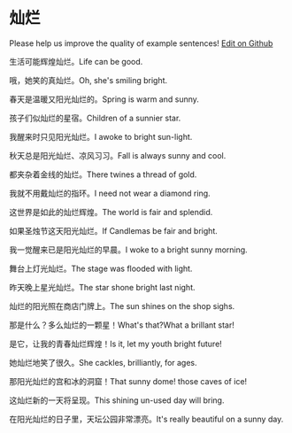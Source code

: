 # 灿烂

Please help us improve the quality of example sentences! [Edit on Github](https://github.com/jiyushe/jiyu-example-sentence-source/blob/main/chinese/canlan.md)

<p><span class="chinese">生活可能辉煌灿烂。</span><span class="english">Life can be good.</span></p>

<p><span class="chinese">哦，她笑的真灿烂。</span><span class="english">Oh, she's smiling bright.</span></p>

<p><span class="chinese">春天是温暖又阳光灿烂的。</span><span class="english">Spring is warm and sunny.</span></p>

<p><span class="chinese">孩子们似灿烂的星宿。</span><span class="english">Children of a sunnier star.</span></p>

<p><span class="chinese">我醒来时只见阳光灿烂。</span><span class="english">I awoke to bright sun-light.</span></p>

<p><span class="chinese">秋天总是阳光灿烂、凉风习习。</span><span class="english">Fall is always sunny and cool.</span></p>

<p><span class="chinese">都夹杂着金线的灿烂。</span><span class="english">There twines a thread of gold.</span></p>

<p><span class="chinese">我就不用戴灿烂的指环。</span><span class="english">I need not wear a diamond ring.</span></p>

<p><span class="chinese">这世界是如此的灿烂辉煌。</span><span class="english">The world is fair and splendid.</span></p>

<p><span class="chinese">如果圣烛节这天阳光灿烂。</span><span class="english">If Candlemas be fair and bright.</span></p>

<p><span class="chinese">我一觉醒来已是阳光灿烂的早晨。</span><span class="english">I woke to a bright sunny morning.</span></p>

<p><span class="chinese">舞台上灯光灿烂。</span><span class="english">The stage was flooded with light.</span></p>

<p><span class="chinese">昨天晚上星光灿烂。</span><span class="english">The star shone bright last night.</span></p>

<p><span class="chinese">灿烂的阳光照在商店门牌上。</span><span class="english">The sun shines on the shop sighs.</span></p>

<p><span class="chinese">那是什么？多么灿烂的一颗星！</span><span class="english">What's that?What a brillant star!</span></p>

<p><span class="chinese">是它，让我的青春灿烂辉煌！</span><span class="english">Is it, let my youth bright future!</span></p>

<p><span class="chinese">她灿烂地笑了很久。</span><span class="english">She cackles, brilliantly, for ages.</span></p>

<p><span class="chinese">那阳光灿烂的宫和冰的洞窟！</span><span class="english">That sunny dome! those caves of ice!</span></p>

<p><span class="chinese">这灿烂新的一天将呈现。</span><span class="english">This shining un-used day will bring.</span></p>

<p><span class="chinese">在阳光灿烂的日子里，天坛公园非常漂亮。</span><span class="english">It's really beautiful on a sunny day.</span></p>

